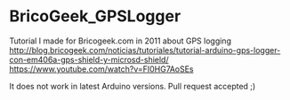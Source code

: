 # BricoGeek_GPSLogger
Tutorial I made for Bricogeek.com in 2011 about GPS logging
http://blog.bricogeek.com/noticias/tutoriales/tutorial-arduino-gps-logger-con-em406a-gps-shield-y-microsd-shield/
https://www.youtube.com/watch?v=FI0HG7AoSEs

It does not work in latest Arduino versions. Pull request accepted ;)
